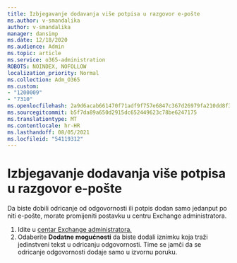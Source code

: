 ```yaml
---
title: Izbjegavanje dodavanja više potpisa u razgovor e-pošte
ms.author: v-smandalika
author: v-smandalika
manager: dansimp
ms.date: 12/18/2020
ms.audience: Admin
ms.topic: article
ms.service: o365-administration
ROBOTS: NOINDEX, NOFOLLOW
localization_priority: Normal
ms.collection: Adm_O365
ms.custom:
- "1200009"
- "7310"
ms.openlocfilehash: 2a9d6acab661470f71adf9f757e6847c367d26979fa210dd8f35e0ffaaa8dc45
ms.sourcegitcommit: b5f7da89a650d2915dc652449623c78be6247175
ms.translationtype: MT
ms.contentlocale: hr-HR
ms.lasthandoff: 08/05/2021
ms.locfileid: "54119312"
---
```

# <a name="avoid-multiple-signatures-from-being-added-in-an-email-conversation"></a>Izbjegavanje dodavanja više potpisa u razgovor e-pošte

Da biste dobili odricanje od odgovornosti ili potpis dodan samo jedanput po niti e-pošte, morate promijeniti postavku u centru Exchange administratora.

1. Idite u [centar Exchange administratora.](https://go.microsoft.com/fwlink/p/?linkid=2059104)
2. Odaberite **Dodatne mogućnosti** da biste dodali iznimku koja traži jedinstveni tekst u odricanju odgovornosti. Time se jamči da se odricanje odgovornosti dodaje samo u izvornu poruku.

